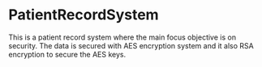 # PatientRecordSystem
This is a patient record system where the main focus objective is on security. The data is secured with AES encryption system and it also RSA encryption to secure the AES keys. 
